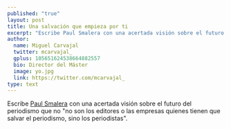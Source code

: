 ```yaml
---
published: "true"
layout: post
title: Una salvación que empieza por ti
excerpt: "Escribe Paul Smalera con una acertada visión sobre el futuro del peridismo que no son los editores o las empresas quienes tienen que salvar el periodismo, sino los periodistas." 
author:
  name: Miguel Carvajal
  twitter: mcarvajal_
  gplus: 105651624538664882557 
  bio: Director del Máster
  image: yo.jpg
  link: https://twitter.com/mcarvajal_
type: text
---
```

Escribe [Paul Smalera](https://medium.com/technology-liberal-arts/b057af9c483e) con una acertada visión sobre el futuro del periodismo que no "no son los editores o las empresas quienes tienen que salvar el periodismo, sino los periodistas".